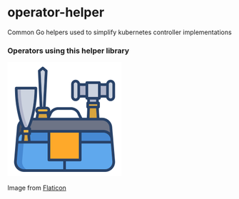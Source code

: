 # operator-helper

Common Go helpers used to simplify kubernetes controller implementations

### Operators using this helper library

![Utility Icon](utilities.png)

Image from [Flaticon](https://www.flaticon.com/free-icon/kit_2884240)